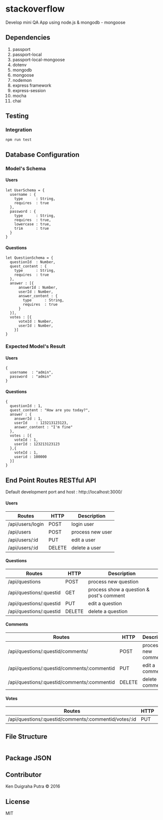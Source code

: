 # stackoverflow
Develop mini QA App using node.js & mongodb - mongoose

## Dependencies
1. passport
2. passport-local
3. passport-local-mongoose
4. dotenv
5. mongodb
6. mongoose
7. nodemon
8. express framework
9. express-session
10. mocha
11. chai

## Testing
### Integration
`npm run test`

## Database Configuration

### Model's Schema
#### Users
```
let UserSchema = {
  username : {
    type      : String,
    requires  : true
  },
  password : {
    type      : String,
    requires  : true,
    lowercase : true,
    trim      : true
  }
}
```

#### Questions
```
let QuestionSchema = {
  questionId  : Number,
  quest_content : {
    type      : String,
    requires  : true
  },
  answer : [{
      answerId : Number,
      userId : Number,
      answer_content : {
        type      : String,
        requires  : true
      }
  }],
  votes : [{
      voteId : Number,
      userId : Number,
    }]
}
```

### Expected Model's Result
#### Users
```
{
  username  : "admin",
  password  : "admin"
}
```
#### Questions
```
{
  questionId : 1,
  quest_content : "How are you today?",
  answer : {
    answerId : 1,
    userId    : 123213123123,
    answer_content : "I'm fine"
  },
  votes : [{
    voteId : 1,
    userId : 123213123123
  },{
    voteId : 1,
    userid : 100000
  }]
}
```

## End Point Routes RESTful API
Default development port and host : http://localhost:3000/
#### Users
| Routes | HTTP | Description |
|--------|------|-------------|
| /api/users/login | POST | login user |
| /api/users | POST | process new user |
| /api/users/:id | PUT  | edit a user |
| /api/users/:id | DELETE | delete a user |
#### Questions
| Routes | HTTP | Description |
|--------|------|-------------|
| /api/questions | POST | process new question |
| /api/questions/:questid | GET | process show a question & post's comment |
| /api/questions/:questid | PUT  | edit a question |
| /api/questions/:questid | DELETE | delete a question |
#### Comments
| Routes | HTTP | Description |
|--------|------|-------------|
| /api/questions/:questid/comments/ | POST | process new comment |
| /api/questions/:questid/comments/:commentid | PUT  | edit a comment |
| /api/questions/:questid/comments/:commentid | DELETE | delete a comment |
#### Votes
| Routes | HTTP | Description |
|--------|------|-------------|
| /api/questions/:questid/comments/:commentid/votes/:id | PUT | edit a vote |

## File Structure
```

```

## Package JSON

## Contributor
Ken Duigraha Putra &copy; 2016

## License
MIT
